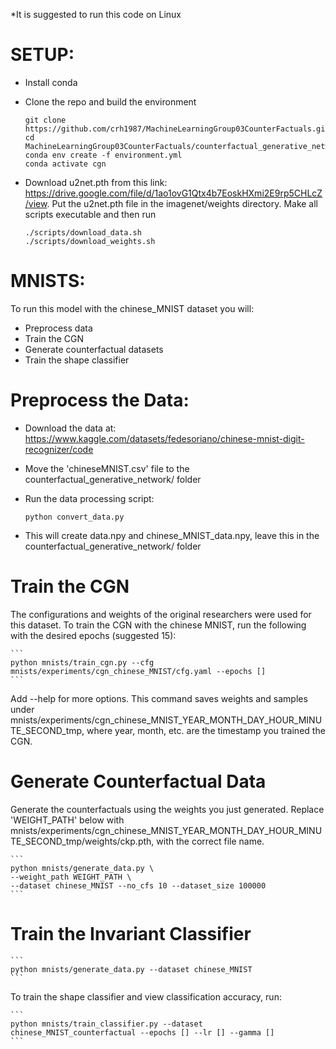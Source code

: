*It is suggested to run this code on Linux

# SETUP:
  - Install conda
  - Clone the repo and build the environment
  
      ```
      git clone https://github.com/crh1987/MachineLearningGroup03CounterFactuals.git
      cd MachineLearningGroup03CounterFactuals/counterfactual_generative_networks
      conda env create -f environment.yml
      conda activate cgn
      ```
      
  - Download u2net.pth from this link: https://drive.google.com/file/d/1ao1ovG1Qtx4b7EoskHXmi2E9rp5CHLcZ/view. Put the u2net.pth file in the imagenet/weights directory. Make all scripts executable and then run
  
      ```
      ./scripts/download_data.sh
      ./scripts/download_weights.sh
      ```
      
# MNISTS:
To run this model with the chinese_MNIST dataset you will:
  
  - Preprocess data
  - Train the CGN
  - Generate counterfactual datasets
  - Train the shape classifier
    
# Preprocess the Data:
  - Download the data at: https://www.kaggle.com/datasets/fedesoriano/chinese-mnist-digit-recognizer/code
  - Move the 'chineseMNIST.csv' file to the counterfactual_generative_network/ folder
  - Run the data processing script:
    
      ```
      python convert_data.py
      ```
      
  - This will create data.npy and chinese_MNIST_data.npy, leave this in the counterfactual_generative_network/ folder
    
# Train the CGN
The configurations and weights of the original researchers were used for this dataset. To train the CGN with the chinese MNIST, run the following with the desired epochs (suggested 15):
    
    ```
    python mnists/train_cgn.py --cfg mnists/experiments/cgn_chinese_MNIST/cfg.yaml --epochs []
    ```
    
Add --help for more options. This command saves weights and samples under mnists/experiments/cgn_chinese_MNIST_YEAR_MONTH_DAY_HOUR_MINUTE_SECOND_tmp, where year, month, etc. are the timestamp you trained the CGN. 
    
# Generate Counterfactual Data
Generate the counterfactuals using the weights you just generated. Replace 'WEIGHT_PATH' below with mnists/experiments/cgn_chinese_MNIST_YEAR_MONTH_DAY_HOUR_MINUTE_SECOND_tmp/weights/ckp.pth, with the correct file name.
    
    ```
    python mnists/generate_data.py \
    --weight_path WEIGHT_PATH \
    --dataset chinese_MNIST --no_cfs 10 --dataset_size 100000
    ```
    
# Train the Invariant Classifier

    ```
    python mnists/generate_data.py --dataset chinese_MNIST
    ```
    
To train the shape classifier and view classification accuracy, run:
    
    ```
    python mnists/train_classifier.py --dataset chinese_MNIST_counterfactual --epochs [] --lr [] --gamma []
    ```
